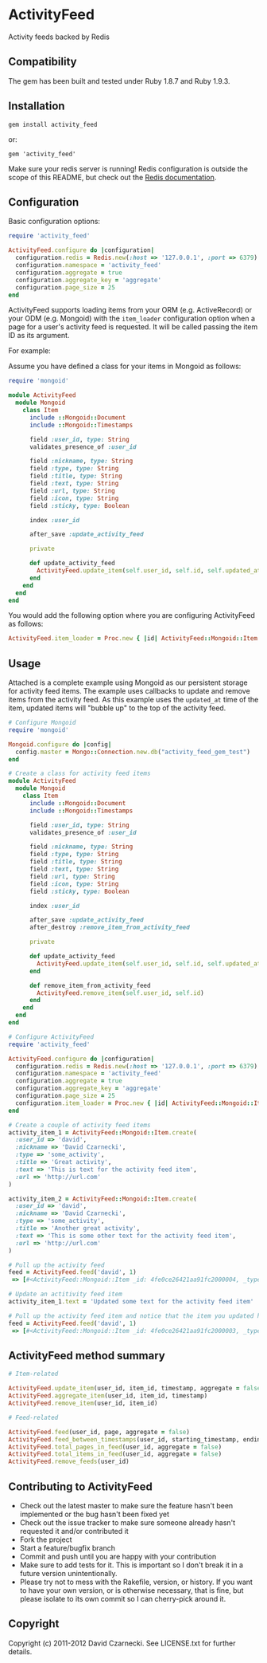 # ActivityFeed

Activity feeds backed by Redis

## Compatibility

The gem has been built and tested under Ruby 1.8.7 and Ruby 1.9.3.

## Installation

`gem install activity_feed`

or:

`gem 'activity_feed'`

Make sure your redis server is running! Redis configuration is outside the scope of this README, but 
check out the [Redis documentation](http://redis.io/documentation).

## Configuration

Basic configuration options:

```ruby
require 'activity_feed'

ActivityFeed.configure do |configuration|
  configuration.redis = Redis.new(:host => '127.0.0.1', :port => 6379)
  configuration.namespace = 'activity_feed'
  configuration.aggregate = true
  configuration.aggregate_key = 'aggregate'
  configuration.page_size = 25
end
```

ActivityFeed supports loading items from your ORM (e.g. ActiveRecord) or your ODM (e.g. Mongoid) 
with the `item_loader` configuration option when a page for a user's activity feed is requested.
It will be called passing the item ID as its argument.

For example:

Assume you have defined a class for your items in Mongoid as follows:

```ruby
require 'mongoid'

module ActivityFeed
  module Mongoid
    class Item
      include ::Mongoid::Document    
      include ::Mongoid::Timestamps

      field :user_id, type: String
      validates_presence_of :user_id

      field :nickname, type: String
      field :type, type: String
      field :title, type: String
      field :text, type: String
      field :url, type: String
      field :icon, type: String
      field :sticky, type: Boolean

      index :user_id

      after_save :update_activity_feed    

      private

      def update_activity_feed
        ActivityFeed.update_item(self.user_id, self.id, self.updated_at.to_i)
      end
    end
  end
end
```

You would add the following option where you are configuring ActivityFeed as follows:

```ruby
ActivityFeed.item_loader = Proc.new { |id| ActivityFeed::Mongoid::Item.find(id) }
```

## Usage

Attached is a complete example using Mongoid as our persistent storage for activity feed items.
The example uses callbacks to update and remove items from the activity feed. As this example 
uses the `updated_at` time of the item, updated items will "bubble up" to the top of the 
activity feed.

```ruby
# Configure Mongoid
require 'mongoid'

Mongoid.configure do |config|
  config.master = Mongo::Connection.new.db("activity_feed_gem_test")
end

# Create a class for activity feed items
module ActivityFeed
  module Mongoid
    class Item
      include ::Mongoid::Document    
      include ::Mongoid::Timestamps

      field :user_id, type: String
      validates_presence_of :user_id

      field :nickname, type: String
      field :type, type: String
      field :title, type: String
      field :text, type: String
      field :url, type: String
      field :icon, type: String
      field :sticky, type: Boolean

      index :user_id

      after_save :update_activity_feed
      after_destroy :remove_item_from_activity_feed

      private

      def update_activity_feed
        ActivityFeed.update_item(self.user_id, self.id, self.updated_at.to_i)
      end

      def remove_item_from_activity_feed
        ActivityFeed.remove_item(self.user_id, self.id)
      end
    end
  end
end

# Configure ActivityFeed
require 'activity_feed'

ActivityFeed.configure do |configuration|
  configuration.redis = Redis.new(:host => '127.0.0.1', :port => 6379)
  configuration.namespace = 'activity_feed'
  configuration.aggregate = true
  configuration.aggregate_key = 'aggregate'
  configuration.page_size = 25
  configuration.item_loader = Proc.new { |id| ActivityFeed::Mongoid::Item.find(id) }
end

# Create a couple of activity feed items
activity_item_1 = ActivityFeed::Mongoid::Item.create(
  :user_id => 'david', 
  :nickname => 'David Czarnecki',
  :type => 'some_activity',
  :title => 'Great activity',
  :text => 'This is text for the activity feed item',
  :url => 'http://url.com'
)

activity_item_2 = ActivityFeed::Mongoid::Item.create(
  :user_id => 'david', 
  :nickname => 'David Czarnecki',
  :type => 'some_activity',
  :title => 'Another great activity',
  :text => 'This is some other text for the activity feed item',
  :url => 'http://url.com'
)

# Pull up the activity feed
feed = ActivityFeed.feed('david', 1)
 => [#<ActivityFeed::Mongoid::Item _id: 4fe0ce26421aa91fc2000004, _type: nil, created_at: 2012-06-19 19:08:22 UTC, updated_at: 2012-06-19 19:08:22 UTC, user_id: "david", nickname: "David Czarnecki", type: "some_activity", title: "Another great activity", text: "This is some other text for the activity feed item", url: "http://url.com", icon: nil, sticky: nil>, #<ActivityFeed::Mongoid::Item _id: 4fe0ce26421aa91fc2000003, _type: nil, created_at: 2012-06-19 19:08:22 UTC, updated_at: 2012-06-19 19:08:22 UTC, user_id: "david", nickname: "David Czarnecki", type: "some_activity", title: "Great activity", text: "This is text for the activity feed item", url: "http://url.com", icon: nil, sticky: nil>] 

# Update an actitivity feed item
activity_item_1.text = 'Updated some text for the activity feed item'

# Pull up the activity feed item and notice that the item you updated has "bubbled up" to the top of the feed
feed = ActivityFeed.feed('david', 1)
 => [#<ActivityFeed::Mongoid::Item _id: 4fe0ce26421aa91fc2000003, _type: nil, created_at: 2012-06-19 19:08:22 UTC, updated_at: 2012-06-19 19:11:27 UTC, user_id: "david", nickname: "David Czarnecki", type: "some_activity", title: "Great activity", text: "Updated some text for the activity feed item", url: "http://url.com", icon: nil, sticky: nil>, #<ActivityFeed::Mongoid::Item _id: 4fe0ce26421aa91fc2000004, _type: nil, created_at: 2012-06-19 19:08:22 UTC, updated_at: 2012-06-19 19:08:22 UTC, user_id: "david", nickname: "David Czarnecki", type: "some_activity", title: "Another great activity", text: "This is some other text for the activity feed item", url: "http://url.com", icon: nil, sticky: nil>] 
```

## ActivityFeed method summary

```ruby
# Item-related

ActivityFeed.update_item(user_id, item_id, timestamp, aggregate = false)
ActivityFeed.aggregate_item(user_id, item_id, timestamp)
ActivityFeed.remove_item(user_id, item_id)

# Feed-related

ActivityFeed.feed(user_id, page, aggregate = false)
ActivityFeed.feed_between_timestamps(user_id, starting_timestamp, ending_timestamp, aggregate = false)
ActivityFeed.total_pages_in_feed(user_id, aggregate = false)
ActivityFeed.total_items_in_feed(user_id, aggregate = false)
ActivityFeed.remove_feeds(user_id)
```

## Contributing to ActivityFeed

* Check out the latest master to make sure the feature hasn't been implemented or the bug hasn't been fixed yet
* Check out the issue tracker to make sure someone already hasn't requested it and/or contributed it
* Fork the project
* Start a feature/bugfix branch
* Commit and push until you are happy with your contribution
* Make sure to add tests for it. This is important so I don't break it in a future version unintentionally.
* Please try not to mess with the Rakefile, version, or history. If you want to have your own version, or is otherwise necessary, that is fine, but please isolate to its own commit so I can cherry-pick around it.

## Copyright

Copyright (c) 2011-2012 David Czarnecki. See LICENSE.txt for further details.